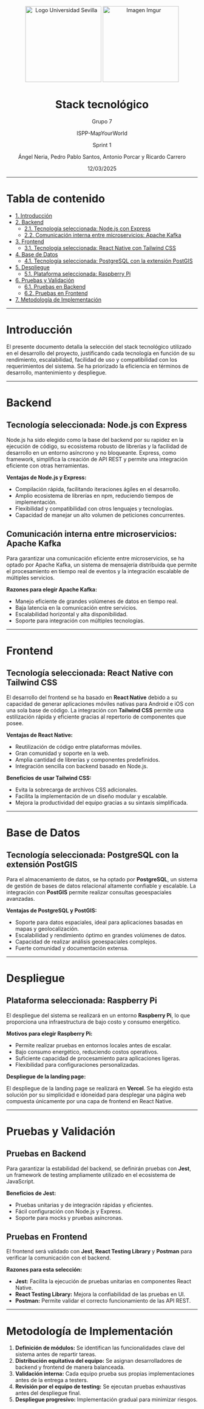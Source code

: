 <p align="center">
  <img src="https://www.ucm.es/al-acmes/file/logo-universidad-sevilla/?ver" alt="Logo Universidad Sevilla" width="200" height="200">
  <img src="https://i.imgur.com/vlzkG4H.png" alt="Imagen Imgur" width="auto" height="200">
</p>

<h1 align="center">Stack tecnológico</h1>

<p align="center">
    Grupo 7
</p>
<p align="center">
    ISPP-MapYourWorld
</p>
<p align="center">
    Sprint 1
</p>
<p align="center">
    Ángel Neria, Pedro Pablo Santos, Antonio Porcar y Ricardo Carrero
</p>
<p align="center">
    12/03/2025
</p>


---

# Tabla de contenido

- [1. Introducción](#introducción)
- [2. Backend](#backend)
  - [2.1. Tecnología seleccionada: Node.js con Express](#tecnología-seleccionada-nodejs-con-express)
  - [2.2. Comunicación interna entre microservicios: Apache Kafka](#comunicación-interna-entre-microservicios-apache-kafka)
- [3. Frontend](#frontend)
  - [3.1. Tecnología seleccionada: React Native con Tailwind CSS](#tecnología-seleccionada-react-native-con-tailwind-css)
- [4. Base de Datos](#base-de-datos)
  - [4.1. Tecnología seleccionada: PostgreSQL con la extensión PostGIS](#tecnología-seleccionada-postgresql-con-la-extensión-postgis)
- [5. Despliegue](#despliegue)
  - [5.1. Plataforma seleccionada: Raspberry Pi](#plataforma-seleccionada-raspberry-pi)
- [6. Pruebas y Validación](#pruebas-y-validación)
  - [6.1. Pruebas en Backend](#pruebas-en-backend)
  - [6.2. Pruebas en Frontend](#pruebas-en-frontend)
- [7. Metodología de Implementación](#metodología-de-implementación)

---

# Introducción

El presente documento detalla la selección del stack tecnológico utilizado en el desarrollo del proyecto, justificando cada tecnología en función de su rendimiento, escalabilidad, facilidad de uso y compatibilidad con los requerimientos del sistema. Se ha priorizado la eficiencia en términos de desarrollo, mantenimiento y despliegue.

---

# Backend

## Tecnología seleccionada: Node.js con Express

Node.js ha sido elegido como la base del backend por su rapidez en la ejecución de código, su ecosistema robusto de librerías y la facilidad de desarrollo en un entorno asíncrono y no bloqueante. Express, como framework, simplifica la creación de API REST y permite una integración eficiente con otras herramientas.

**Ventajas de Node.js y Express:**

- Compilación rápida, facilitando iteraciones ágiles en el desarrollo.
- Amplio ecosistema de librerías en npm, reduciendo tiempos de implementación.
- Flexibilidad y compatibilidad con otros lenguajes y tecnologías.
- Capacidad de manejar un alto volumen de peticiones concurrentes.

## Comunicación interna entre microservicios: Apache Kafka

Para garantizar una comunicación eficiente entre microservicios, se ha optado por Apache Kafka, un sistema de mensajería distribuida que permite el procesamiento en tiempo real de eventos y la integración escalable de múltiples servicios.

**Razones para elegir Apache Kafka:**

- Manejo eficiente de grandes volúmenes de datos en tiempo real.
- Baja latencia en la comunicación entre servicios.
- Escalabilidad horizontal y alta disponibilidad.
- Soporte para integración con múltiples tecnologías.

---

# Frontend

## Tecnología seleccionada: React Native con Tailwind CSS

El desarrollo del frontend se ha basado en **React Native** debido a su capacidad de generar aplicaciones móviles nativas para Android e iOS con una sola base de código. La integración con **Tailwind CSS** permite una estilización rápida y eficiente gracias al repertorio de componentes que posee.

**Ventajas de React Native:**

- Reutilización de código entre plataformas móviles.
- Gran comunidad y soporte en la web.
- Amplia cantidad de librerías y componentes predefinidos.
- Integración sencilla con backend basado en Node.js.

**Beneficios de usar Tailwind CSS:**

- Evita la sobrecarga de archivos CSS adicionales.
- Facilita la implementación de un diseño modular y escalable.
- Mejora la productividad del equipo gracias a su sintaxis simplificada.

---

# Base de Datos

## Tecnología seleccionada: PostgreSQL con la extensión PostGIS

Para el almacenamiento de datos, se ha optado por **PostgreSQL**, un sistema de gestión de bases de datos relacional altamente confiable y escalable. La integración con **PostGIS** permite realizar consultas geoespaciales avanzadas.

**Ventajas de PostgreSQL y PostGIS:**

- Soporte para datos espaciales, ideal para aplicaciones basadas en mapas y geolocalización.
- Escalabilidad y rendimiento óptimo en grandes volúmenes de datos.
- Capacidad de realizar análisis geoespaciales complejos.
- Fuerte comunidad y documentación extensa.

---

# Despliegue

## Plataforma seleccionada: Raspberry Pi

El despliegue del sistema se realizará en un entorno **Raspberry Pi**, lo que proporciona una infraestructura de bajo costo y consumo energético.

**Motivos para elegir Raspberry Pi:**

- Permite realizar pruebas en entornos locales antes de escalar.
- Bajo consumo energético, reduciendo costos operativos.
- Suficiente capacidad de procesamiento para aplicaciones ligeras.
- Flexibilidad para configuraciones personalizadas.

**Despliegue de la landing page:**

El despliegue de la landing page se realizará en **Vercel**. Se ha elegido esta solución por su simplicidad e idoneidad para desplegar una página web compuesta únicamente por una capa de frontend en React Native.

---

# Pruebas y Validación

## Pruebas en Backend

Para garantizar la estabilidad del backend, se definirán pruebas con **Jest**, un framework de testing ampliamente utilizado en el ecosistema de JavaScript.

**Beneficios de Jest:**

- Pruebas unitarias y de integración rápidas y eficientes.
- Fácil configuración con Node.js y Express.
- Soporte para mocks y pruebas asíncronas.

## Pruebas en Frontend

El frontend será validado con **Jest**, **React Testing Library** y **Postman** para verificar la comunicación con el backend.

**Razones para esta selección:**

- **Jest:** Facilita la ejecución de pruebas unitarias en componentes React Native.
- **React Testing Library:** Mejora la confiabilidad de las pruebas en UI.
- **Postman:** Permite validar el correcto funcionamiento de las API REST.

---

# Metodología de Implementación

1. **Definición de módulos:** Se identifican las funcionalidades clave del sistema antes de repartir tareas.
2. **Distribución equitativa del equipo:** Se asignan desarrolladores de backend y frontend de manera balanceada.
3. **Validación interna:** Cada equipo prueba sus propias implementaciones antes de la entrega a testers.
4. **Revisión por el equipo de testing:** Se ejecutan pruebas exhaustivas antes del despliegue final.
5. **Despliegue progresivo:** Implementación gradual para minimizar riesgos.
